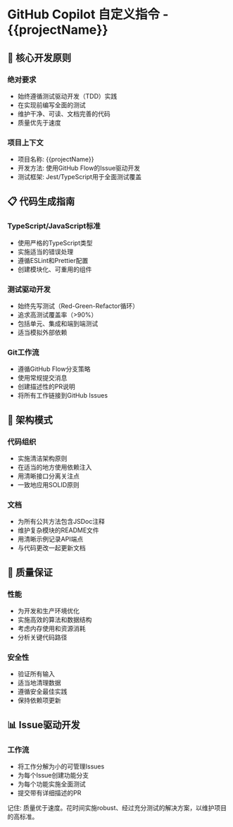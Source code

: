 # GitHub Copilot 自定义指令 - {{projectName}}

## 🚨 核心开发原则

### 绝对要求
- 始终遵循测试驱动开发（TDD）实践
- 在实现前编写全面的测试
- 维护干净、可读、文档完善的代码
- 质量优先于速度

### 项目上下文
- 项目名称: {{projectName}}
- 开发方法: 使用GitHub Flow的Issue驱动开发
- 测试框架: Jest/TypeScript用于全面测试覆盖

## 📋 代码生成指南

### TypeScript/JavaScript标准
- 使用严格的TypeScript类型
- 实施适当的错误处理
- 遵循ESLint和Prettier配置
- 创建模块化、可重用的组件

### 测试驱动开发
- 始终先写测试（Red-Green-Refactor循环）
- 追求高测试覆盖率（>90%）
- 包括单元、集成和端到端测试
- 适当模拟外部依赖

### Git工作流
- 遵循GitHub Flow分支策略
- 使用常规提交消息
- 创建描述性的PR说明
- 将所有工作链接到GitHub Issues

## 🔧 架构模式

### 代码组织
- 实施清洁架构原则
- 在适当的地方使用依赖注入
- 用清晰接口分离关注点
- 一致地应用SOLID原则

### 文档
- 为所有公共方法包含JSDoc注释
- 维护复杂模块的README文件
- 用清晰示例记录API端点
- 与代码更改一起更新文档

## 🎯 质量保证

### 性能
- 为开发和生产环境优化
- 实施高效的算法和数据结构
- 考虑内存使用和资源消耗
- 分析关键代码路径

### 安全性
- 验证所有输入
- 适当地清理数据
- 遵循安全最佳实践
- 保持依赖项更新

## 📊 Issue驱动开发

### 工作流
- 将工作分解为小的可管理Issues
- 为每个Issue创建功能分支
- 为每个功能实施全面测试
- 提交带有详细描述的PR

记住: 质量优于速度。花时间实施robust、经过充分测试的解决方案，以维护项目的高标准。